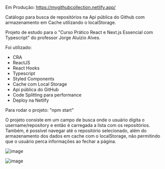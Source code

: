 Em Produção: https://mygithubcollection.netlify.app/

Catálogo para busca de repositórios na Api pública do Github com armazenamento em Cache utilizando o localStorage. 

Projeto de estudo para o "Curso Prático React e Next.js Essencial com Typescript" do professor Jorge Aluizio Alves.

Foi utilizado:

- CRA
- ReactJS
- React Hooks
- Typescript
- Styled Components
- Cache com Local Storage
- Api pública do GitHub
- Code Splitting para performance
- Deploy na Netlify

Para rodar o projeto:
"npm start"

O projeto consiste em um campo de busca onde o usuário digita o username/repository e então é carregada a lista com os repositórios. Também, é possível navegar até o repositório selecionado, além do armazenamento dos dados em cache com o localStorage, não permitindo que o usuário perca informações ao fechar a página.

![image](https://user-images.githubusercontent.com/86621546/187103668-e11633e0-c2e9-4677-b15a-2dc8bb5bec6a.png)


![image](https://user-images.githubusercontent.com/86621546/187104036-8eab0da6-706b-49f4-8373-36d069114ea4.png)
